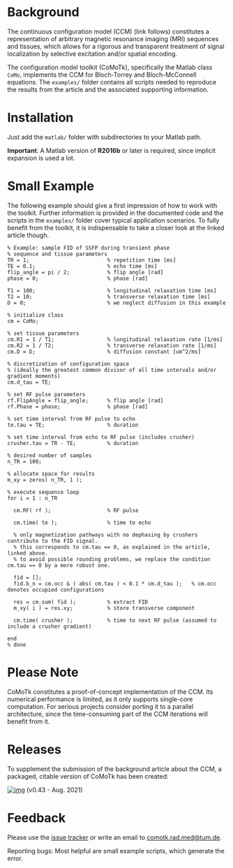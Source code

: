 

# Background

The continuous configuration model (CCM) (link follows) constitutes a representation
of arbitrary magnetic resonance imaging (MRI) sequences and tissues, which allows for
a rigorous and transparent treatment of signal localization by
selective excitation and/or spatial encoding.

The configuration model toolkit (CoMoTk), specifically the Matlab class `CoMo`, implements the CCM
for Bloch-Torrey and Bloch-McConnell equations.
The `examples/` folder contains all scripts needed to reproduce the results from the article and
the associated supporting information.


# Installation

Just add the `matlab/` folder with subdirectories to your Matlab path.

**Important**: A Matlab version of **R2016b** or later is required, since implicit expansion is used a lot.


# Small Example

The following example should give a first impression of how to work with the toolkit.
Further information is provided in the documented code and the scripts in the `examples/` folder cover typical application 
scenarios. To fully benefit from the toolkit, it is indispensable to take a closer look at the linked article though.

    % Example: sample FID of SSFP during transient phase 
    % sequence and tissue parameters
    TR = 1;                         % repetition time [ms]
    TE = 0.1;                       % echo time [ms]
    flip_angle = pi / 2;            % flip angle [rad]
    phase = 0;                      % phase [rad]
    
    T1 = 100;                       % longitudinal relaxation time [ms]
    T2 = 10;                        % transverse relaxation time [ms]
    D = 0;                          % we neglect diffusion in this example
    
    % initialize class
    cm = CoMo;      
    
    % set tissue parameters
    cm.R1 = 1 / T1;                 % longitudinal relaxation rate [1/ms]
    cm.R2 = 1 / T2;                 % transverse relaxation rate [1/ms]
    cm.D = D;                       % diffusion constant [um^2/ms]
    
    % discretization of configuration space
    % (ideally the greatest common divisor of all time intervals and/or gradient moments)
    cm.d_tau = TE;
    
    % set RF pulse parameters
    rf.FlipAngle = flip_angle;      % flip angle [rad]
    rf.Phase = phase;               % phase [rad]
    
    % set time interval from RF pulse to echo
    te.tau = TE;                    % duration
    
    % set time interval from echo to RF pulse (includes crusher)
    crusher.tau = TR - TE;          % duration
    
    % desired number of samples
    n_TR = 100;
    
    % allocate space for results
    m_xy = zeros( n_TR, 1 );
    
    % execute sequence loop
    for i = 1 : n_TR                
    
      cm.RF( rf );                  % RF pulse
    
      cm.time( te );                % time to echo
    
      % only magnetization pathways with no dephasing by crushers contribute to the FID signal.
      % this corresponds to cm.tau == 0, as explained in the article, linked above. 
      % to avoid possible rounding problems, we replace the condition cm.tau == 0 by a more robust one.
    
      fid = [];
      fid.b_n = cm.occ & ( abs( cm.tau ) < 0.1 * cm.d_tau );   % cm.occ denotes occupied configurations
    
      res = cm.sum( fid );          % extract FID
      m_xy( i ) = res.xy;           % store transverse component
    
      cm.time( crusher );           % time to next RF pulse (assumed to include a crusher gradient)
    
    end
    % done


# Please Note

CoMoTk constitutes a proof-of-concept implementation of the CCM.
Its numerical performance is limited, as it only supports single-core computation.
For serious projects consider porting it to a parallel architecture, since the time-consuming
part of the CCM iterations will benefit from it. 


# Releases

To supplement the submission of the background article about the CCM, a packaged, citable version of CoMoTk has been created:

[![img](https://zenodo.org/badge/DOI/10.5281/zenodo.5347194.svg)](https://doi.org/10.5281/zenodo.5347194) (v0.43 - Aug. 2021)


# Feedback

Please use the [issue tracker](https://github.com/cganter/CoMoTk/issues) or write an email to [comotk.rad.med@tum.de](mailto:comotk.rad.med@tum.de).

Reporting bugs: Most helpful are small example scripts, which generate the error.


